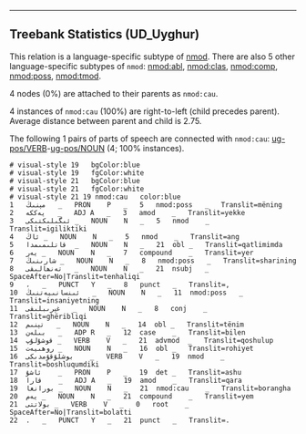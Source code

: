 

--------------------------------------------------------------------------------

## Treebank Statistics (UD_Uyghur)

This relation is a language-specific subtype of [nmod]().
There are also 5 other language-specific subtypes of `nmod`: [nmod:abl](), [nmod:clas](), [nmod:comp](), [nmod:poss](), [nmod:tmod]().

4 nodes (0%) are attached to their parents as `nmod:cau`.

4 instances of `nmod:cau` (100%) are right-to-left (child precedes parent).
Average distance between parent and child is 2.75.

The following 1 pairs of parts of speech are connected with `nmod:cau`: [ug-pos/VERB]()-[ug-pos/NOUN]() (4; 100% instances).


~~~ conllu
# visual-style 19	bgColor:blue
# visual-style 19	fgColor:white
# visual-style 21	bgColor:blue
# visual-style 21	fgColor:white
# visual-style 21 19 nmod:cau	color:blue
1	مېنىڭ	_	PRON	P	_	5	nmod:poss	_	Translit=mëning
2	يەككە	_	ADJ	A	_	3	amod	_	Translit=yekke
3	ئىگىلىكتىكى	_	NOUN	N	_	5	nmod	_	Translit=igiliktiki
4	ئاڭ	_	NOUN	N	_	5	nmod	_	Translit=ang
5	قاتلىمىمدا	_	NOUN	N	_	21	obl	_	Translit=qatlimimda
6	يەر	_	NOUN	N	_	7	compound	_	Translit=yer
7	شارىنىڭ	_	NOUN	N	_	8	nmod:poss	_	Translit=sharining
8	تەنھالىقى	_	NOUN	N	_	21	nsubj	_	SpaceAfter=No|Translit=tenhaliqi
9	،	_	PUNCT	Y	_	8	punct	_	Translit=,
10	ئىنسانىيەتنىڭ	_	NOUN	N	_	11	nmod:poss	_	Translit=insaniyetning
11	غېرىبلىقى	_	NOUN	N	_	8	conj	_	Translit=ghëribliqi
12	تېنىم	_	NOUN	N	_	14	obl	_	Translit=tënim
13	بىلەن	_	ADP	R	_	12	case	_	Translit=bilen
14	قوشۇلۇپ	_	VERB	V	_	21	advmod	_	Translit=qoshulup
15	روھىيەت	_	NOUN	N	_	16	obl	_	Translit=rohiyet
16	بوشلۇقۇمدىكى	_	VERB	V	_	19	nmod	_	Translit=boshluqumdiki
17	ئاشۇ	_	PRON	P	_	19	det	_	Translit=ashu
18	قارا	_	ADJ	A	_	19	amod	_	Translit=qara
19	بورانغا	_	NOUN	N	_	21	nmod:cau	_	Translit=borangha
20	يەم	_	NOUN	N	_	21	compound	_	Translit=yem
21	بولاتتى	_	VERB	V	_	0	root	_	SpaceAfter=No|Translit=bolatti
22	.	_	PUNCT	Y	_	21	punct	_	Translit=.

~~~


